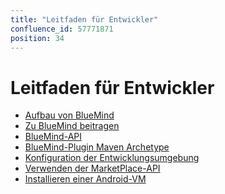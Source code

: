 ```yaml
---
title: "Leitfaden für Entwickler"
confluence_id: 57771871
position: 34
---
```

# Leitfaden für Entwickler


- [Aufbau von BlueMind](/Guide_du_développeur/Construction_de_BlueMind/)
- [Zu BlueMind beitragen](/Guide_du_développeur/Contribuer_à_BlueMind/)
- [BlueMind-API](/Guide_du_développeur/API_BlueMind/)
- [BlueMind-Plugin Maven Archetype](/Guide_du_développeur/BlueMind_plugin_Maven_Archetype/)
- [Konfiguration der Entwicklungsumgebung](/Guide_du_développeur/Configuration_de_l_environnement_de_développement/)
- [Verwenden der MarketPlace-API](/Guide_du_développeur/Utilisation_de_l_API_MarketPlace/)
- [Installieren einer Android-VM](/Guide_du_développeur/Installation_d_une_VM_Android/)


 

 


